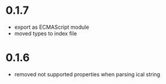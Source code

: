 # 0.1.7
- export as ECMAScript module
- moved types to index file

# 0.1.6 
- removed not supported properties when parsing ical string
